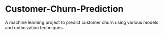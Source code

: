 # Customer-Churn-Prediction
A machine learning project to predict customer churn using various models and optimization techniques.

